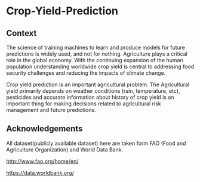 # Crop-Yield-Prediction

## Context

The science of training machines to learn and produce models for future predictions is widely used, and not for nothing. Agriculture plays a critical role in the global economy. With the continuing expansion of the human population understanding worldwide crop yield is central to addressing food security challenges and reducing the impacts of climate change.

Crop yield prediction is an important agricultural problem. The Agricultural yield primarily depends on weather conditions (rain, temperature, etc), pesticides and accurate information about history of crop yield is an important thing for making decisions related to agricultural risk management and future predictions.

## Acknowledgements

All dataset(publicly available dataset) here are taken form FAO (Food and Agriculture Organization) and World Data Bank.

http://www.fao.org/home/en/

https://data.worldbank.org/

